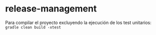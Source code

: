 # release-management
Para compilar el proyecto excluyendo la ejecución de los test unitarios:
`gradle clean build -xtest`